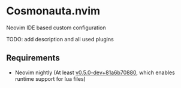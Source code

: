 # Cosmonauta.nvim

Neovim IDE based custom configuration

TODO: add description and all used plugins

## Requirements

- Neovim nightly (At least
  [v0.5.0-dev+81a6b70880](https://github.com/neovim/neovim/tree/81a6b70880efa21dc45c6b222ca3c2d794c85b36), which enables runtime support for lua files)
